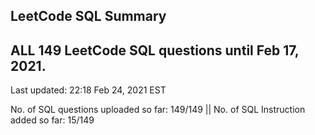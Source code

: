LeetCode SQL Summary
------------------------------------------------------------------
**ALL 149 LeetCode SQL questions until Feb 17, 2021.**
------------------------------------------------------------------------------------------------------------------------------------------------
Last updated: 22:18 Feb 24, 2021 EST

No. of SQL questions uploaded so far: 149/149 || No. of SQL Instruction added so far: 15/149

